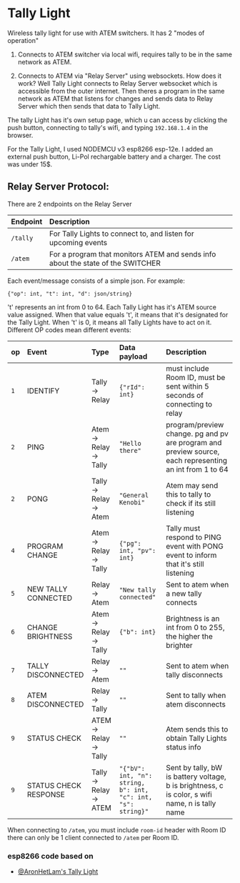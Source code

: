 
# Tally Light

Wireless tally light for use with ATEM switchers. 
It has 2 "modes of operation"

1) Connects to ATEM switcher via local wifi, requires tally to be in the same network as ATEM.

2) Connects to ATEM via "Relay Server" using websockets.
How does it work? Well Tally Light connects to Relay Server websocket which is accessible from the outer internet. Then theres a program in the same network as ATEM that listens for changes and sends data to Relay Server which then sends that data to Tally Light.


The tally Light has it's own setup page, which u can access by clicking the push button, connecting to tally's wifi, and typing `192.168.1.4` in the browser.

For the Tally Light, I used NODEMCU v3 esp8266 esp-12e. I added an external push button, Li-Pol rechargable battery and a charger. The cost was under 15$.






## Relay Server Protocol:
There are 2 endpoints on the Relay Server


| Endpoint  | Description                                                                     |
| :-------- | :------------------------------------------------------------------------------ |
| `/tally`  | For Tally Lights to connect to, and listen for upcoming events                  |
| `/atem`   | For a program that monitors ATEM and sends info about the state of the SWITCHER |


Each event/message consists of a simple json. For example:
```
{"op": int, "t": int, "d": json/string}
```
't' represents an int from 0 to 64. Each Tally Light has it's ATEM source value assigned. When that value equals 't', 
it means that it's designated for the Tally Light. When 't' is 0, it means all Tally Lights have to act on it.
Different OP codes mean different events:


| op  | Event                 | Type                   | Data payload                                                   | Description                                                                                                      |
|:----|:----------------------|:-----------------------|:---------------------------------------------------------------|:-----------------------------------------------------------------------------------------------------------------|
| `1` | IDENTIFY              | Tally -> Relay         | `{"rId": int}`                                               | must include Room ID, must be sent within 5 seconds of connecting to relay                                       |
| `2` | PING                  | Atem -> Relay -> Tally | `"Hello there"`                                                | program/preview change. pg and pv are program and preview source, each representing an int from 1 to 64          
| `2` | PONG                  | Tally -> Relay -> Atem | `"General Kenobi"`                                             | Atem may send this to tally to check if its still listening                                                      |
| `4` | PROGRAM CHANGE        | Atem -> Relay -> Tally | `{"pg": int, "pv": int}`                                       | Tally must respond to PING event with PONG event to inform that it's still listening                             |
| `5` | NEW TALLY CONNECTED   | Relay -> Atem          | `"New tally connected"`                                        | Sent to atem when a new tally connects                                                                           |
| `6` | CHANGE BRIGHTNESS     | Atem -> Relay -> Tally | `{"b": int}`                                                   | Brightness is an int from 0 to 255, the higher the brighter                                                      |
| `7` | TALLY DISCONNECTED    | Relay -> Atem          | `""`                                                           | Sent to atem when tally disconnects                                                                              |
| `8` | ATEM DISCONNECTED     | Relay -> Tally         | `""`                                                           | Sent to tally when atem disconnects                                                                              |
| `9` | STATUS CHECK          | ATEM -> Relay -> Tally | `""`                                                           | Atem sends this to obtain Tally Lights status info                                                               |
| `9` | STATUS CHECK RESPONSE | Tally -> Relay -> ATEM | `"{"bV": int, "n": string, b": int, "c": int, "s": string}"`   | Sent by tally, bW is battery voltage, b is brightness, c is color, s wifi name, n is tally name |

When connecting to `/atem`, you must include `room-id` header with Room ID 
there can only be 1 client connected to `/atem` per Room ID.


### esp8266 code based on

- [@AronHetLam's Tally Light](https://github.com/AronHetLam/ATEM_tally_light_with_ESP8266)

